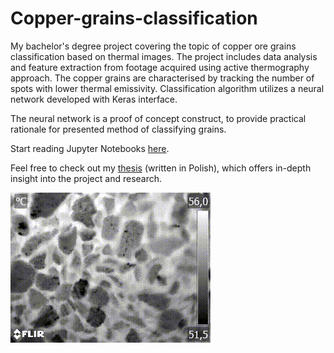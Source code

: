 # Copper-grains-classification

My bachelor's degree project covering the topic of copper ore grains
classification based on thermal images.
The project includes data analysis and feature extraction from footage acquired
using active thermography approach.
The copper grains are characterised by tracking the number of spots with lower
thermal emissivity.
Classification algorithm utilizes a neural network developed with Keras
interface.

The neural network is a proof of concept construct, to provide
practical rationale for presented method of classifying grains.

Start reading Jupyter Notebooks [here](https://github.com/maciejzj/copper-grains-classification/blob/master/copper_grains_classification.ipynb).

Feel free to check out my [thesis](https://github.com/MaciejZj/Bachelors-thesis)
(written in Polish), which offers in-depth insight into the project and research.

![grains_demo](https://github.com/MaciejZj/Copper-grains-classification/blob/master/img/demo.gif?raw=true)
